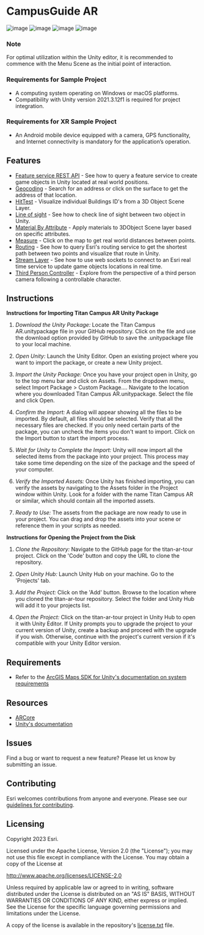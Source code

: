 # CampusGuide AR

![image](Resource/Screenshot_20231119_192620_Gallery.jpg)
![image](Resource/Screenshot_20231119_192639_Gallery.jpg)
![image](Resource/Screenshot_20231119_192727_Gallery.jpg)
![image](Resource/Screenshot_20231119_192734_Gallery.jpg)

### Note
For optimal utilization within the Unity editor, it is recommended to commence with the Menu Scene as the initial point of interaction.

### Requirements for Sample Project
* A computing system operating on Windows or macOS platforms.
* Compatibility with Unity version 2021.3.12f1 is required for project integration.

### Requirements for XR Sample Project
* An Android mobile device equipped with a camera, GPS functionality, and Internet connectivity is mandatory for the application’s operation.

## Features

* [Feature service REST API](https://github.com/Esri/arcgis-maps-sdk-unity-samples/tree/main/samples_project/Assets/SampleViewer/Samples/FeatureLayer) - See how to query a feature service to create game objects in Unity located at real world positions.
* [Geocoding](https://github.com/Esri/arcgis-maps-sdk-unity-samples/tree/main/samples_project/Assets/SampleViewer/Samples/Geocoding) - Search for an address or click on the surface to get the address of that location.
* [HitTest](https://github.com/Esri/arcgis-maps-sdk-unity-samples/tree/main/samples_project/Assets/SampleViewer/Samples/HitTest) - Visualize individual Buildings ID's from a 3D Object Scene Layer.
* [Line of sight](https://github.com/Esri/arcgis-maps-sdk-unreal-engine-samples/tree/main/sample_project/Content/SampleViewer/Samples/LineOfSight) - See how to check line of sight between two object in Unity.
* [Material By Attribute](https://github.com/Esri/arcgis-maps-sdk-unity-samples/tree/main/samples_project/Assets/SampleViewer/Samples/MaterialByAttribute) - Apply materials to 3DObject Scene layer based on specific attributes.
* [Measure](https://github.com/Esri/arcgis-maps-sdk-unity-samples/tree/main/samples_project/Assets/SampleViewer/Samples/Measure) - Click on the map to get real world distances between points.
* [Routing](https://github.com/Esri/arcgis-maps-sdk-unity-samples/tree/main/samples_project/Assets/SampleViewer/Samples/Routing) - See how to query Esri's routing service to get the shortest path between two points and visualize that route in Unity.
* [Stream Layer](https://github.com/Esri/arcgis-maps-sdk-unity-samples/tree/main/samples_project/Assets/SampleViewer/Samples/StreamLayer) - See how to use web sockets to connect to an Esri real time service to update game objects locations in real time.
* [Third Person Controller](https://github.com/Esri/arcgis-maps-sdk-unity-samples/tree/main/samples_project/Assets/SampleViewer/Samples/ThirdPerson) - Explore from the perspective of a third person camera following a controllable character.

## Instructions

**Instructions for Importing Titan Campus AR Unity Package**
1. *Download the Unity Package:*
   Locate the Titan Campus AR.unitypackage file in your GitHub repository.
   Click on the file and use the download option provided by GitHub to save the .unitypackage file to your local machine.

2. *Open Unity:*
   Launch the Unity Editor.
   Open an existing project where you want to import the package, or create a new Unity project.

3. *Import the Unity Package:*
   Once you have your project open in Unity, go to the top menu bar and click on Assets.
   From the dropdown menu, select Import Package > Custom Package....
   Navigate to the location where you downloaded Titan Campus AR.unitypackage.
   Select the file and click Open.

4. *Confirm the Import:*
   A dialog will appear showing all the files to be imported. By default, all files should be selected.
   Verify that all the necessary files are checked. If you only need certain parts of the package, you can uncheck the items you don't want to import.
   Click on the Import button to start the import process.

5. *Wait for Unity to Complete the Import:*
   Unity will now import all the selected items from the package into your project. This process may take some time depending on the size of the package and the speed of your computer.
   
6. *Verify the Imported Assets:*
   Once Unity has finished importing, you can verify the assets by navigating to the Assets folder in the Project window within Unity.
   Look for a folder with the name Titan Campus AR or similar, which should contain all the imported assets.

7. *Ready to Use:*
   The assets from the package are now ready to use in your project. You can drag and drop the assets into your scene or reference them in your scripts as needed.
   
**Instructions for Opening the Project from the Disk**
1. *Clone the Repository:*
Navigate to the GitHub page for the titan-ar-tour project.
Click on the 'Code' button and copy the URL to clone the repository.

2. *Open Unity Hub:*
Launch Unity Hub on your machine.
Go to the 'Projects' tab.

3. *Add the Project:*
Click on the 'Add' button.
Browse to the location where you cloned the titan-ar-tour repository.
Select the folder and Unity Hub will add it to your projects list.

4. *Open the Project:*
Click on the titan-ar-tour project in Unity Hub to open it with Unity Editor.
If Unity prompts you to upgrade the project to your current version of Unity, create a backup and proceed with the upgrade if you wish. Otherwise, continue with the project's current version if it's compatible with your Unity Editor version.

## Requirements

* Refer to the [ArcGIS Maps SDK for Unity's documentation on system requirements](https://developers.arcgis.com/unity/reference/system-requirements/)

## Resources

* [ARCore]([https://developers.arcgis.com/unity/](https://developers.google.com/ar))
* [Unity's documentation](https://docs.unity.com/)

## Issues

Find a bug or want to request a new feature?  Please let us know by submitting an issue.

## Contributing

Esri welcomes contributions from anyone and everyone. Please see our [guidelines for contributing](https://github.com/esri/contributing).

## Licensing

Copyright 2023 Esri.

Licensed under the Apache License, Version 2.0 (the "License");
you may not use this file except in compliance with the License.
You may obtain a copy of the License at

   http://www.apache.org/licenses/LICENSE-2.0

Unless required by applicable law or agreed to in writing, software
distributed under the License is distributed on an "AS IS" BASIS,
WITHOUT WARRANTIES OR CONDITIONS OF ANY KIND, either express or implied.
See the License for the specific language governing permissions and
limitations under the License.

A copy of the license is available in the repository's [license.txt]( https://raw.github.com/Esri/arcgis-maps-sdk-unity-samples/master/license.txt) file.
